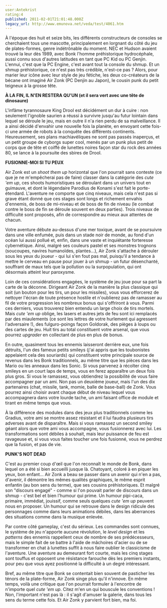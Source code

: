 ```yaml
---
user:Antekrist
rating:4
published: 2011-02-01T21:01:48.000Z
legacy_url: http://www.emunova.net/veda/test/4061.htm
---
```

À l'époque des huit et seize bits, les différents constructeurs de consoles se cherchaient tous une mascotte, principalement en lorgnant du côté du jeu de plates-formes, genre indétrônable du moment. NEC et Hudson avaient trouvé la leur dès 1989, avec Bonk l'homme préhistorique hydrocéphale, aussi connu sous d'autres latitudes en tant que PC Kid ou PC Genjin. L'ennui, c'est que la PC Engine, c'est avant tout la console du shmup. Et un shmup préhistorique, ce n'est pas très crédible, n'est-ce pas ? Alors, pour marier leur icône avec leur style de jeu fétiche, les deux co-créateurs de la bécane ont imaginé Air Zonk (PC Denjin au Japon), le cousin punk du petit teigneux à la grosse tête.  

  

**À LA FIN, IL N'EN RESTERA QU'UN (et il sera vert avec une tête de dinosaure)**  

L'infâme tyrannosaure King Drool est décidément un dur à cuire : non seulement l'ignoble saurien a réussi à survivre jusqu'au futur lointain dans lequel se déroule le jeu, mais en outre il n'a rien perdu de sa malveillance. Il a ainsi décidé d'envahir une nouvelle fois la planète, en envoyant cette fois-ci une armée de robots à la conquête des différents continents. Heureusement, ses plans machiavéliques ne sont pas passés inaperçus, et un petit groupe de cyborgs super cool, menés par un punk plus petit de corps que de tête et coiffé de lunettes noires façon star du rock des années 80, se lance à la poursuite des sbires de Drool.  

  

**FUSIONNE-MOI SI TU PEUX**  

Air Zonk est un _shoot them up_ horizontal que l'on pourrait sans conteste (ce que je ne m'empêcherai pas de faire) classer dans la catégorie des _cute 'em up_, ces shoots humoristiques se déroulant dans un univers tout en guimauve, et dont le légendaire Parodius de Konami s'est fait le porte-étendard. L'aventure ne comporte que cinq niveaux, mais cela n'est pas si grave étant donné que ces stages sont longs et richement envahis d'ennemis, de boss de mi-niveau et de boss de fin de niveau (le combat contre le boss de fin se déroule souvent en deux parties). Trois niveaux de difficulté sont proposés, afin de correspondre au mieux aux attentes de chacun.  

Votre aventure débute au-dessus d'une mer toxique, avant de se poursuivre dans une ville enfumée, puis dans un stade noir de monde, au fond d'un océan lui aussi pollué et, enfin, dans une vaste et inquiétante forteresse cybernétique. Ainsi, malgré ses couleurs pastel et ses monstres trognons (soucoupes, navires humanoïdes, plantes...), Air Zonk s'attache à dérouler sous les yeux du joueur - qui lui s'en fout pas mal, puisqu'il a tendance à mettre le cerveau en pause pour jouer à un shmup - un futur désenchanté, souffrant de maux tels que la pollution ou la surpopulation, qui ont désormais atteint leur paroxysme.  

Loin de ces considérations engagées, le système de jeu joue pour sa part la carte de la déconne. Dirigeant Air Zonk de la manière la plus classique qui soit (un bouton pour les tirs, un pour les missiles), vous vous efforcerez de nettoyer l'écran de toute présence hostile et n'oublierez pas de ramasser au fil de votre progression les nombreux bonus qui s'offriront à vous. Parmi ces derniers, vous trouverez bien entendu un large choix de tirs mortels. Mais _cute 'em up_ oblige, les lasers et autres jets de feu sont ici remplacés par des miaulements (ce sont les lettres de votre hurlement qui agressent l'adversaire !), des fulguro-poings façon Goldorak, des pièges à loups ou des cartes de jeu. Huit tirs au total constituent votre arsenal, que vous pourrez _upgrader_ en collectant de plus en plus de bonus.  

En outre, quasiment tous les ennemis laisseront derrière eux, une fois détruits, l'un des fameux petits smileys (j'ai appris que les toubonistes appelaient cela des souriards) qui constituent votre principale source de revenus dans les Bonk traditionnels, au même titre que les pièces dans les Mario ou les anneaux dans les Sonic. Si vous parvenez à récolter cinq smileys en un court laps de temps, vous en ferez apparaître un deux fois plus gros. Si vous le ramassez, vous obtiendrez la possibilité de vous faire accompagner par un ami. Non pas un deuxième joueur, mais l'un des dix partenaires (chat, missile, tank, momie, balle de base-ball) de Zonk. Vous pourrez ainsi choisir avant chaque début de niveau lequel vous accompagnera dans votre lourde tache, un ami faisant office de module et tirant en même temps que vous.  

À la différence des modules dans des jeux plus traditionnels comme les Gradius, votre ami se montre assez résistant et il lui faudra plusieurs tirs adverses avant de disparaître. Mais si vous ramassez un second smiley géant alors que votre ami vous accompagne, vous fusionnerez avec lui. Les transformations sont débiles à souhait, mais leur puissance de feu est ravageuse et, si vous vous faites toucher une fois fusionné, vous ne perdrez que la fusion, et pas de vie.  

  

**PUNK'S NOT DEAD**  

C'est au premier coup d'œil que l'on reconnaît le monde de Bonk, dans lequel on a été si bien accueilli jusque là. Chatoyant, coloré à en piquer les yeux, bon enfant... Air Zonk a beau se passer dans un avenir qui n'en a pas, d'avenir, il démontre les mêmes qualités graphiques, le même esprit enfantin (au bon sens du terme), que ses cousins préhistoriques. Et malgré son "discours engagé" - comme si l'on pouvait parler de discours dans un shmup - c'est bel et bien l'humour qui prime. Un humour pipi-caca, primaire, immédiat, jouissif, comme seuls quelques _cute 'em up_ peuvent nous en proposer. Un humour qui se retrouve dans le design ridicule des personnages comme dans leurs animations débiles, dans les aberrances des situations comme dans la musique enlevée.  

Par contre côté gameplay, c'est du sérieux. Les commandes sont connues, le système de jeu n'apporte aucune révolution, le _level design_ et les _patterns_ des ennemis rappellent ceux de nombre de ses prédécesseurs, mais le simple fait de se battre à l'aide de mâchoires d'acier ou de se transformer en chat à lunettes suffit à nous faire oublier le classicisme de l'aventure. Une aventure au demeurant fort courte, mais les cinq stages sont touffus et opposent une résistance farouche dès les premiers instants, pour peu que vous ayez positionné la difficulté à un degré intéressant.  

Bref, au même titre que Bonk se contentait bien souvent de pasticher les ténors de la plate-forme, Air Zonk singe plus qu'il n'innove. En même temps, voilà une critique que l'on pourrait formuler à l'encontre de n'importe quel _cute 'em up_. Citez m'en un qui bouscule les conventions ! Non, l'important n'est pas là : il s'agit d'amuser la galerie, dans tous les sens du terme cette fois. Et Air Zonk y parvient fort bien, ma foi.